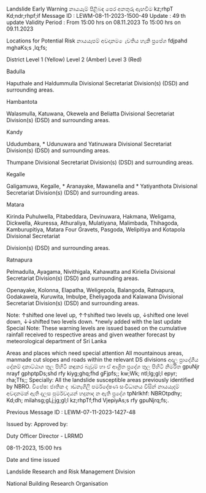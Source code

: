 Landslide Early Warning නායයෑම් පිළිබඳ පෙර අනතුරු ඇඟවීම kz;rhpT Kd;ndr;rhpf;if Message ID : LEWM-08-11-2023-1500-49 Update : 49 th update Validity Period : From 15:00 hrs on 08.11.2023 To 15:00 hrs on 09.11.2023

Locations for Potential Risk නායයෑපම් අවදානම ෙැවතිය හැකි ප්‍රපේශ fdjpahd mghaKs;s ,lq;fs;

District Level 1 (Yellow) Level 2 (Amber) Level 3 (Red)

Badulla

Haputhale and Haldummulla Divisional Secretariat Division(s) (DSD) and surrounding areas.

Hambantota

Walasmulla, Katuwana, Okewela and Beliatta Divisional Secretariat Division(s) (DSD) and surrounding areas.

Kandy

Ududumbara, * Udunuwara and Yatinuwara Divisional Secretariat Division(s) (DSD) and surrounding areas.

Thumpane Divisional Secretariat Division(s) (DSD) and surrounding areas.

Kegalle

Galigamuwa, Kegalle, * Aranayake, Mawanella and * Yatiyanthota Divisional Secretariat Division(s) (DSD) and surrounding areas.

Matara

Kirinda Puhulwella, Pitabeddara, Devinuwara, Hakmana, Weligama, Dickwella, Akuressa, Athuraliya, Mulatiyana, Malimbada, Thihagoda, Kamburupitiya, Matara Four Gravets, Pasgoda, Welipitiya and Kotapola Divisional Secretariat

Division(s) (DSD) and surrounding areas.

Ratnapura

Pelmadulla, Ayagama, Nivithigala, Kahawatta and Kiriella Divisional Secretariat Division(s) (DSD) and surrounding areas.

Openayake, Kolonna, Elapatha, Weligepola, Balangoda, Ratnapura, Godakawela, Kuruwita, Imbulpe, Eheliyagoda and Kalawana Divisional Secretariat Division(s) (DSD) and surrounding areas.

Note: ↑shifted one level up, ↑↑shifted two levels up, ↓shifted one level down, ↓↓shifted two levels down. *newly added with the last update Special Note: These warning levels are issued based on the cumulative rainfall received to respective areas and given weather forecast by meteorological department of Sri Lanka

Areas and places which need special attention All mountainous areas, manmade cut slopes and roads within the relevant DS divisions අදාල ප්‍රාදේශීය දේකම් දකාට්ඨාශ තුල පිහිටි කඳුකර බෑවුම් හා ඒ ආශ්‍රිත ප්‍රදේශ තුල පිහිටි නිර්මිත gpuNjr nrayf gphptpDs;shd rfy kiyg;ghq;fhd gFjpfs;; kw;Wk; ntl;lg;gl;l epyr; rha;Tfs;; Specially: All the landslide susceptible areas previously identified by NBRO. විපේෂ: ජාතික ද ාඩනැගිලි පර්මදේෂණ සංවිධානය විසින් නායයෑදම් අවදානමක් ඇති දලස පුර්මවදයන් හදුනාද න ඇති ප්‍රදේශ tpNrlkhf: NBROtpdhy; Kd;dh; milahsg;gLj;jg;gl;l kz;rhpTf;fhd VjepiyAs;s rfy gpuNjrq;fs;.

Previous Message ID : LEWM-07-11-2023-1427-48

Issued by: Approved by:

Duty Officer Director - LRRMD

08-11-2023, 15:00 hrs

Date and time issued

Landslide Research and Risk Management Division

National Building Research Organisation